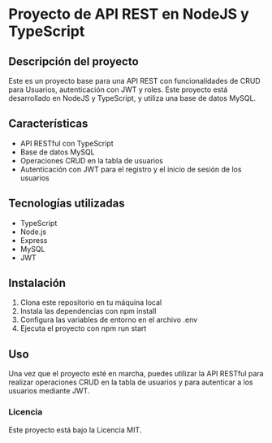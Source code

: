 # Proyecto de API REST en NodeJS y TypeScript
## Descripción del proyecto
Este es un proyecto base para una API REST con funcionalidades de CRUD para Usuarios, autenticación con JWT y roles. Este proyecto está desarrollado en NodeJS y TypeScript, y utiliza una base de datos MySQL.

## Características
- API RESTful con TypeScript
- Base de datos MySQL
- Operaciones CRUD en la tabla de usuarios
- Autenticación con JWT para el registro y el inicio de sesión de los usuarios

## Tecnologías utilizadas
- TypeScript
- Node.js
- Express
- MySQL
- JWT

## Instalación
1. Clona este repositorio en tu máquina local
2. Instala las dependencias con npm install
3. Configura las variables de entorno en el archivo .env
4. Ejecuta el proyecto con npm run start

## Uso
Una vez que el proyecto esté en marcha, puedes utilizar la API RESTful para realizar operaciones CRUD en la tabla de usuarios y para autenticar a los usuarios mediante JWT.


### Licencia
Este proyecto está bajo la Licencia MIT.